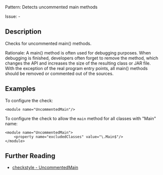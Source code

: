 Pattern: Detects uncommented main methods

Issue: -

## Description

Checks for uncommented main() methods. 

Rationale: A main() method is often used for debugging purposes. When debugging is finished, developers often forget to remove the method, which changes the API and increases the size of the resulting class or JAR file. With the exception of the real program entry points, all main() methods should be removed or commented out of the sources. 

## Examples

To configure the check: 
    
    
    <module name="UncommentedMain"/>
            

To configure the check to allow the `main` method for all classes with "Main" name: 
    
    
    <module name="UncommentedMain">
        <property name="excludedClasses" value="\.Main$"/>
    </module>

## Further Reading

* [checkstyle - UncommentedMain](http://checkstyle.sourceforge.net/config_misc.html#UncommentedMain)